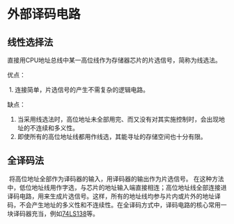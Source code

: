# 外部译码电路

## 线性选择法

​    直接用CPU地址总线中某一高位线作为存储器芯片的片选信号，简称为线选法。

优点：

​	1. 连接简单，片选信号的产生不需复杂的逻辑电路。

缺点：

1. 当采用线选法时，高位地址未全部用完、而又没有对其实施控制时，会出现地址的不连续和多义性。
2. 即使所有的高位地址线都用作线选，其能寻址的存储空间也十分有限。


## 全译码法

​	将高位地址全部作为译码器的输入，用译码器的输出作为片选信号。
​	在这种方法中，低位地址线用作字选，与芯片的地址输入端直接相连；高位地址线全部连接进译码电路，用来生成片选信号。这样，所有的地址线均参与片内或片外的地址译码，不会产生地址的多义性和不连续性。在全译码方式中，译码电路的核心常用一块译码器充当，例如[74LS138]()等。
